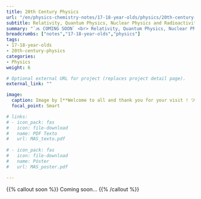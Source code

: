 ```yaml
---
title: 20th Century Physics
url: "/en/physics-chemistry-notes/17-18-year-olds/physics/20th-century-physics"
subtitle: Relativity, Quantum Physics, Nuclear Physics and Radioactivity
summary: "`🔜 COMING SOON` <br> Relativity, Quantum Physics, Nuclear Physics and Radioactivity."
breadcrumbs: ["notes","17-18-year-olds","physics"]
tags:
- 17-18-year-olds
- 20th-century-physics
categories:
- Physics
weight: 6

# Optional external URL for project (replaces project detail page).
external_link: ""

image:
  caption: Image by [**Welcome to all and thank you for your visit ! ツ**](https://pixabay.com/es/users/janeb13-725943/) on [Pixabay](https://pixabay.com/es/)
  focal_point: Smart

# links:
# - icon_pack: fas
#   icon: file-download
#   name: PDF Texto
#   url: MAS_texto.pdf
  
# - icon_pack: fas
#   icon: file-download
#   name: Póster
#   url: MAS_poster.pdf

---
```


{{% callout soon %}}
Coming soon...
{{% /callout %}}
